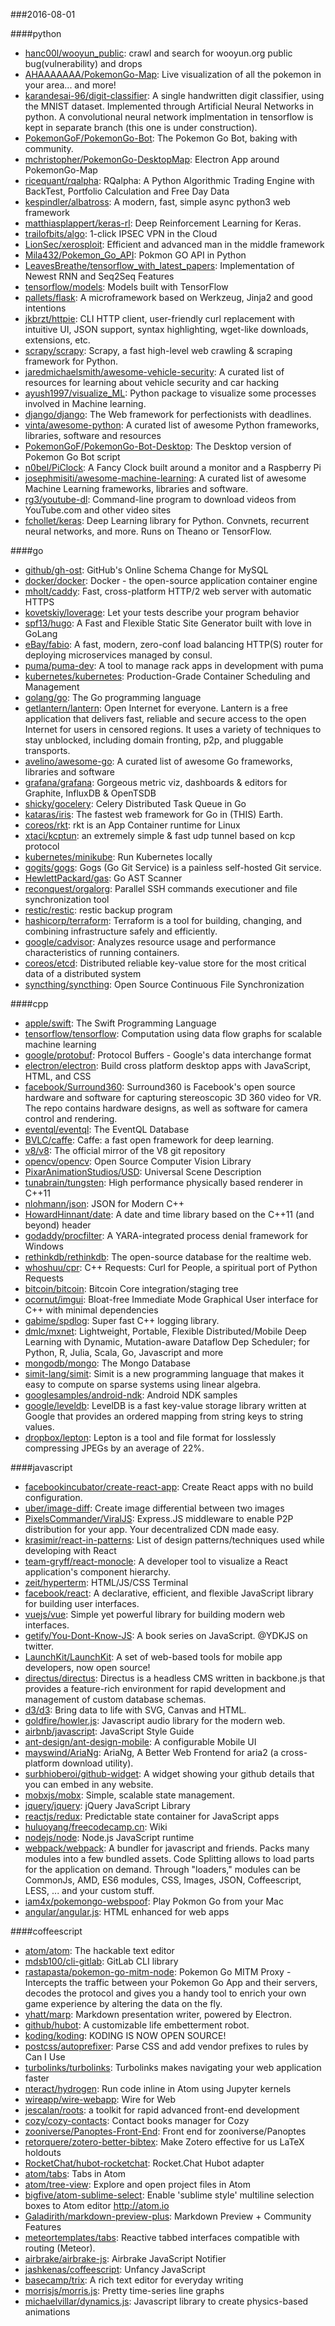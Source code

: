 ###2016-08-01

####python
* [hanc00l/wooyun_public](https://github.com/hanc00l/wooyun_public):  crawl and search for wooyun.org public bug(vulnerability) and drops
* [AHAAAAAAA/PokemonGo-Map](https://github.com/AHAAAAAAA/PokemonGo-Map):  Live visualization of all the pokemon in your area... and more!
* [karandesai-96/digit-classifier](https://github.com/karandesai-96/digit-classifier): A single handwritten digit classifier, using the MNIST dataset. Implemented through Artificial Neural Networks in python. A convolutional neural network implmentation in tensorflow is kept in separate branch (this one is under construction).
* [PokemonGoF/PokemonGo-Bot](https://github.com/PokemonGoF/PokemonGo-Bot): The Pokemon Go Bot, baking with community.
* [mchristopher/PokemonGo-DesktopMap](https://github.com/mchristopher/PokemonGo-DesktopMap): Electron App around PokemonGo-Map
* [ricequant/rqalpha](https://github.com/ricequant/rqalpha): RQalpha: A Python Algorithmic Trading Engine with BackTest, Portfolio Calculation and Free Day Data
* [kespindler/albatross](https://github.com/kespindler/albatross): A modern, fast, simple async python3 web framework
* [matthiasplappert/keras-rl](https://github.com/matthiasplappert/keras-rl): Deep Reinforcement Learning for Keras.
* [trailofbits/algo](https://github.com/trailofbits/algo): 1-click IPSEC VPN in the Cloud
* [LionSec/xerosploit](https://github.com/LionSec/xerosploit): Efficient and advanced man in the middle framework
* [Mila432/Pokemon_Go_API](https://github.com/Mila432/Pokemon_Go_API): Pokmon GO API in Python
* [LeavesBreathe/tensorflow_with_latest_papers](https://github.com/LeavesBreathe/tensorflow_with_latest_papers): Implementation of Newest RNN and Seq2Seq Features
* [tensorflow/models](https://github.com/tensorflow/models): Models built with TensorFlow
* [pallets/flask](https://github.com/pallets/flask): A microframework based on Werkzeug, Jinja2 and good intentions
* [jkbrzt/httpie](https://github.com/jkbrzt/httpie): CLI HTTP client, user-friendly curl replacement with intuitive UI, JSON support, syntax highlighting, wget-like downloads, extensions, etc.
* [scrapy/scrapy](https://github.com/scrapy/scrapy): Scrapy, a fast high-level web crawling & scraping framework for Python.
* [jaredmichaelsmith/awesome-vehicle-security](https://github.com/jaredmichaelsmith/awesome-vehicle-security):  A curated list of resources for learning about vehicle security and car hacking
* [ayush1997/visualize_ML](https://github.com/ayush1997/visualize_ML): Python package to visualize some processes involved in Machine learning.
* [django/django](https://github.com/django/django): The Web framework for perfectionists with deadlines.
* [vinta/awesome-python](https://github.com/vinta/awesome-python): A curated list of awesome Python frameworks, libraries, software and resources
* [PokemonGoF/PokemonGo-Bot-Desktop](https://github.com/PokemonGoF/PokemonGo-Bot-Desktop): The Desktop version of Pokemon Go Bot script
* [n0bel/PiClock](https://github.com/n0bel/PiClock): A Fancy Clock built around a monitor and a Raspberry Pi
* [josephmisiti/awesome-machine-learning](https://github.com/josephmisiti/awesome-machine-learning): A curated list of awesome Machine Learning frameworks, libraries and software.
* [rg3/youtube-dl](https://github.com/rg3/youtube-dl): Command-line program to download videos from YouTube.com and other video sites
* [fchollet/keras](https://github.com/fchollet/keras): Deep Learning library for Python. Convnets, recurrent neural networks, and more. Runs on Theano or TensorFlow.

####go
* [github/gh-ost](https://github.com/github/gh-ost): GitHub's Online Schema Change for MySQL
* [docker/docker](https://github.com/docker/docker): Docker - the open-source application container engine
* [mholt/caddy](https://github.com/mholt/caddy): Fast, cross-platform HTTP/2 web server with automatic HTTPS
* [kovetskiy/loverage](https://github.com/kovetskiy/loverage): Let your tests describe your program behavior
* [spf13/hugo](https://github.com/spf13/hugo): A Fast and Flexible Static Site Generator built with love in GoLang
* [eBay/fabio](https://github.com/eBay/fabio): A fast, modern, zero-conf load balancing HTTP(S) router for deploying microservices managed by consul.
* [puma/puma-dev](https://github.com/puma/puma-dev): A tool to manage rack apps in development with puma
* [kubernetes/kubernetes](https://github.com/kubernetes/kubernetes): Production-Grade Container Scheduling and Management
* [golang/go](https://github.com/golang/go): The Go programming language
* [getlantern/lantern](https://github.com/getlantern/lantern):  Open Internet for everyone. Lantern is a free application that delivers fast, reliable and secure access to the open Internet for users in censored regions. It uses a variety of techniques to stay unblocked, including domain fronting, p2p, and pluggable transports.
* [avelino/awesome-go](https://github.com/avelino/awesome-go): A curated list of awesome Go frameworks, libraries and software
* [grafana/grafana](https://github.com/grafana/grafana): Gorgeous metric viz, dashboards & editors for Graphite, InfluxDB & OpenTSDB
* [shicky/gocelery](https://github.com/shicky/gocelery): Celery Distributed Task Queue in Go
* [kataras/iris](https://github.com/kataras/iris): The fastest web framework for Go in (THIS) Earth.
* [coreos/rkt](https://github.com/coreos/rkt): rkt is an App Container runtime for Linux
* [xtaci/kcptun](https://github.com/xtaci/kcptun): an extremely simple & fast udp tunnel based on kcp protocol
* [kubernetes/minikube](https://github.com/kubernetes/minikube): Run Kubernetes locally
* [gogits/gogs](https://github.com/gogits/gogs): Gogs (Go Git Service) is a painless self-hosted Git service.
* [HewlettPackard/gas](https://github.com/HewlettPackard/gas): Go AST Scanner
* [reconquest/orgalorg](https://github.com/reconquest/orgalorg): Parallel SSH commands executioner and file synchronization tool
* [restic/restic](https://github.com/restic/restic): restic backup program
* [hashicorp/terraform](https://github.com/hashicorp/terraform): Terraform is a tool for building, changing, and combining infrastructure safely and efficiently.
* [google/cadvisor](https://github.com/google/cadvisor): Analyzes resource usage and performance characteristics of running containers.
* [coreos/etcd](https://github.com/coreos/etcd): Distributed reliable key-value store for the most critical data of a distributed system
* [syncthing/syncthing](https://github.com/syncthing/syncthing): Open Source Continuous File Synchronization

####cpp
* [apple/swift](https://github.com/apple/swift): The Swift Programming Language
* [tensorflow/tensorflow](https://github.com/tensorflow/tensorflow): Computation using data flow graphs for scalable machine learning
* [google/protobuf](https://github.com/google/protobuf): Protocol Buffers - Google's data interchange format
* [electron/electron](https://github.com/electron/electron): Build cross platform desktop apps with JavaScript, HTML, and CSS
* [facebook/Surround360](https://github.com/facebook/Surround360): Surround360 is Facebook's open source hardware and software for capturing stereoscopic 3D 360 video for VR. The repo contains hardware designs, as well as software for camera control and rendering.
* [eventql/eventql](https://github.com/eventql/eventql): The EventQL Database
* [BVLC/caffe](https://github.com/BVLC/caffe): Caffe: a fast open framework for deep learning.
* [v8/v8](https://github.com/v8/v8): The official mirror of the V8 git repository
* [opencv/opencv](https://github.com/opencv/opencv): Open Source Computer Vision Library
* [PixarAnimationStudios/USD](https://github.com/PixarAnimationStudios/USD): Universal Scene Description
* [tunabrain/tungsten](https://github.com/tunabrain/tungsten): High performance physically based renderer in C++11
* [nlohmann/json](https://github.com/nlohmann/json): JSON for Modern C++
* [HowardHinnant/date](https://github.com/HowardHinnant/date): A date and time library based on the C++11 (and beyond) <chrono> header
* [godaddy/procfilter](https://github.com/godaddy/procfilter): A YARA-integrated process denial framework for Windows
* [rethinkdb/rethinkdb](https://github.com/rethinkdb/rethinkdb): The open-source database for the realtime web.
* [whoshuu/cpr](https://github.com/whoshuu/cpr): C++ Requests: Curl for People, a spiritual port of Python Requests
* [bitcoin/bitcoin](https://github.com/bitcoin/bitcoin): Bitcoin Core integration/staging tree
* [ocornut/imgui](https://github.com/ocornut/imgui): Bloat-free Immediate Mode Graphical User interface for C++ with minimal dependencies
* [gabime/spdlog](https://github.com/gabime/spdlog): Super fast C++ logging library.
* [dmlc/mxnet](https://github.com/dmlc/mxnet): Lightweight, Portable, Flexible Distributed/Mobile Deep Learning with Dynamic, Mutation-aware Dataflow Dep Scheduler; for Python, R, Julia, Scala, Go, Javascript and more
* [mongodb/mongo](https://github.com/mongodb/mongo): The Mongo Database
* [simit-lang/simit](https://github.com/simit-lang/simit): Simit is a new programming language that makes it easy to compute on sparse systems using linear algebra.
* [googlesamples/android-ndk](https://github.com/googlesamples/android-ndk): Android NDK samples
* [google/leveldb](https://github.com/google/leveldb): LevelDB is a fast key-value storage library written at Google that provides an ordered mapping from string keys to string values.
* [dropbox/lepton](https://github.com/dropbox/lepton): Lepton is a tool and file format for losslessly compressing JPEGs by an average of 22%.

####javascript
* [facebookincubator/create-react-app](https://github.com/facebookincubator/create-react-app): Create React apps with no build configuration.
* [uber/image-diff](https://github.com/uber/image-diff): Create image differential between two images
* [PixelsCommander/ViralJS](https://github.com/PixelsCommander/ViralJS): Express.JS middleware to enable P2P distribution for your app. Your decentralized CDN made easy.
* [krasimir/react-in-patterns](https://github.com/krasimir/react-in-patterns):  List of design patterns/techniques used while developing with React
* [team-gryff/react-monocle](https://github.com/team-gryff/react-monocle): A developer tool to visualize a React application's component hierarchy.
* [zeit/hyperterm](https://github.com/zeit/hyperterm): HTML/JS/CSS Terminal
* [facebook/react](https://github.com/facebook/react): A declarative, efficient, and flexible JavaScript library for building user interfaces.
* [vuejs/vue](https://github.com/vuejs/vue): Simple yet powerful library for building modern web interfaces.
* [getify/You-Dont-Know-JS](https://github.com/getify/You-Dont-Know-JS): A book series on JavaScript. @YDKJS on twitter.
* [LaunchKit/LaunchKit](https://github.com/LaunchKit/LaunchKit): A set of web-based tools for mobile app developers, now open source!
* [directus/directus](https://github.com/directus/directus): Directus is a headless CMS written in backbone.js that provides a feature-rich environment for rapid development and management of custom database schemas.
* [d3/d3](https://github.com/d3/d3): Bring data to life with SVG, Canvas and HTML. 
* [goldfire/howler.js](https://github.com/goldfire/howler.js): Javascript audio library for the modern web.
* [airbnb/javascript](https://github.com/airbnb/javascript): JavaScript Style Guide
* [ant-design/ant-design-mobile](https://github.com/ant-design/ant-design-mobile): A configurable Mobile UI
* [mayswind/AriaNg](https://github.com/mayswind/AriaNg): AriaNg, A Better Web Frontend for aria2 (a cross-platform download utility).
* [surbhioberoi/github-widget](https://github.com/surbhioberoi/github-widget): A widget showing your github details that you can embed in any website.
* [mobxjs/mobx](https://github.com/mobxjs/mobx): Simple, scalable state management.
* [jquery/jquery](https://github.com/jquery/jquery): jQuery JavaScript Library
* [reactjs/redux](https://github.com/reactjs/redux): Predictable state container for JavaScript apps
* [huluoyang/freecodecamp.cn](https://github.com/huluoyang/freecodecamp.cn): Wiki
* [nodejs/node](https://github.com/nodejs/node): Node.js JavaScript runtime 
* [webpack/webpack](https://github.com/webpack/webpack): A bundler for javascript and friends. Packs many modules into a few bundled assets. Code Splitting allows to load parts for the application on demand. Through "loaders," modules can be CommonJs, AMD, ES6 modules, CSS, Images, JSON, Coffeescript, LESS, ... and your custom stuff.
* [iam4x/pokemongo-webspoof](https://github.com/iam4x/pokemongo-webspoof):  Play Pokmon Go from your Mac
* [angular/angular.js](https://github.com/angular/angular.js): HTML enhanced for web apps

####coffeescript
* [atom/atom](https://github.com/atom/atom): The hackable text editor
* [mdsb100/cli-gitlab](https://github.com/mdsb100/cli-gitlab): GitLab CLI library
* [rastapasta/pokemon-go-mitm-node](https://github.com/rastapasta/pokemon-go-mitm-node):  Pokemon Go MITM Proxy - Intercepts the traffic between your Pokemon Go App and their servers, decodes the protocol and gives you a handy tool to enrich your own game experience by altering the data on the fly.
* [yhatt/marp](https://github.com/yhatt/marp): Markdown presentation writer, powered by Electron.
* [github/hubot](https://github.com/github/hubot): A customizable life embetterment robot.
* [koding/koding](https://github.com/koding/koding): KODING IS NOW OPEN SOURCE!
* [postcss/autoprefixer](https://github.com/postcss/autoprefixer): Parse CSS and add vendor prefixes to rules by Can I Use
* [turbolinks/turbolinks](https://github.com/turbolinks/turbolinks): Turbolinks makes navigating your web application faster
* [nteract/hydrogen](https://github.com/nteract/hydrogen):  Run code inline in Atom using Jupyter kernels
* [wireapp/wire-webapp](https://github.com/wireapp/wire-webapp):  Wire for Web
* [jescalan/roots](https://github.com/jescalan/roots): a toolkit for rapid advanced front-end development
* [cozy/cozy-contacts](https://github.com/cozy/cozy-contacts): Contact books manager for Cozy
* [zooniverse/Panoptes-Front-End](https://github.com/zooniverse/Panoptes-Front-End): Front end for zooniverse/Panoptes
* [retorquere/zotero-better-bibtex](https://github.com/retorquere/zotero-better-bibtex): Make Zotero effective for us LaTeX holdouts
* [RocketChat/hubot-rocketchat](https://github.com/RocketChat/hubot-rocketchat): Rocket.Chat Hubot adapter
* [atom/tabs](https://github.com/atom/tabs): Tabs in Atom
* [atom/tree-view](https://github.com/atom/tree-view): Explore and open project files in Atom
* [bigfive/atom-sublime-select](https://github.com/bigfive/atom-sublime-select): Enable 'sublime style' multiline selection boxes to Atom editor http://atom.io
* [Galadirith/markdown-preview-plus](https://github.com/Galadirith/markdown-preview-plus): Markdown Preview + Community Features
* [meteortemplates/tabs](https://github.com/meteortemplates/tabs): Reactive tabbed interfaces compatible with routing (Meteor).
* [airbrake/airbrake-js](https://github.com/airbrake/airbrake-js): Airbrake JavaScript Notifier
* [jashkenas/coffeescript](https://github.com/jashkenas/coffeescript): Unfancy JavaScript
* [basecamp/trix](https://github.com/basecamp/trix): A rich text editor for everyday writing
* [morrisjs/morris.js](https://github.com/morrisjs/morris.js): Pretty time-series line graphs
* [michaelvillar/dynamics.js](https://github.com/michaelvillar/dynamics.js): Javascript library to create physics-based animations

